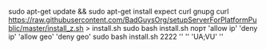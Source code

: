 

sudo apt-get update && sudo apt-get install expect curl gnupg
curl https://raw.githubusercontent.com/BadGuysOrg/setupServerForPlatformPublic/master/install_z.sh > install.sh
sudo bash install.sh порт 'allow ip' 'deny ip' 'allow geo' 'deny geo'
sudo bash install.sh 2222 '' '' 'UA;VU' ''
